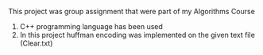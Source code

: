 This project was group assignment that were part of my Algorithms Course
1) C++ programming language has been used
2) In this project huffman encoding was implemented on the given text file (Clear.txt)

